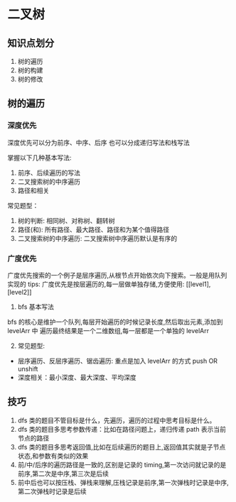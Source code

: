 # 二叉树

## 知识点划分

1. 树的遍历
2. 树的构建
3. 树的修改

## 树的遍历

### 深度优先

深度优先可以分为前序、中序、后序
也可以分成递归写法和栈写法

掌握以下几种基本写法:

1. 前序、后续遍历的写法
2. 二叉搜索树的中序遍历
3. 路径和相关

常见题型：

1. 树的判断: 相同树、对称树、翻转树
1. 路径(和): 所有路径、最大路径、路径和为某个值得路径
1. 二叉搜索树的中序遍历: 二叉搜索树中序遍历默认是有序的

### 广度优先

广度优先搜索的一个例子是层序遍历,从根节点开始依次向下搜索。一般是用队列实现的
tips: 广度优先是按层遍历的,每一层做单独存储,方便使用: [[level1], [level2]]

1. bfs 基本写法

bfs 的核心是维护一个队列,每层开始遍历的时候记录长度,然后取出元素,添加到 levelArr 中
遍历最终结果是一个二维数组,每一层都是一个单独的 levelArr

2. 常见题型:

- 层序遍历、反层序遍历、锯齿遍历: 重点是加入 levelArr 的方式 push OR unshift
- 深度相关：最小深度、最大深度、平均深度

## 技巧

1. dfs 类的题目不管目标是什么，先遍历，遍历的过程中思考目标是什么。
2. dfs 类的题目多思考参数传递：比如在路径问题上，递归传递 path 表示当前节点的路径
3. dfs 类的题目多思考返回值,比如在后续遍历的题目上,返回值其实就是子节点状态,和参数有类似的效果
4. 前/中/后序的遍历路径是一致的,区别是记录的 timing,第一次访问就记录的是前序,第二次是中序,第三次是后续
5. 前中后也可以按压栈、弹栈来理解,压栈记录是前序,第一次弹栈时记录是中序,第二次弹栈时记录是后续
